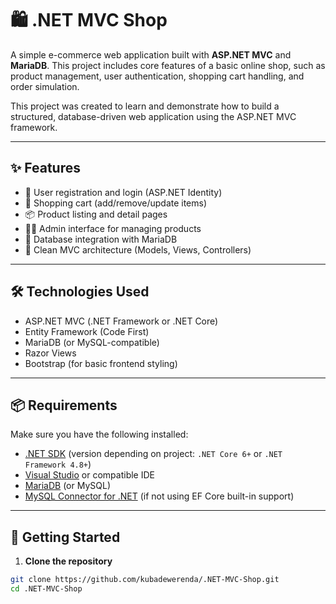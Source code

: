 # 🛍️ .NET MVC Shop

A simple e-commerce web application built with **ASP.NET MVC** and **MariaDB**. This project includes core features of a basic online shop, such as product management, user authentication, shopping cart handling, and order simulation.

This project was created to learn and demonstrate how to build a structured, database-driven web application using the ASP.NET MVC framework.

---

## ✨ Features

- 👤 User registration and login (ASP.NET Identity)
- 🛒 Shopping cart (add/remove/update items)
- 📦 Product listing and detail pages
- 🧑‍💼 Admin interface for managing products
- 💾 Database integration with MariaDB
- 📐 Clean MVC architecture (Models, Views, Controllers)

---

## 🛠️ Technologies Used

- ASP.NET MVC (.NET Framework or .NET Core)
- Entity Framework (Code First)
- MariaDB (or MySQL-compatible)
- Razor Views
- Bootstrap (for basic frontend styling)

---

## 📦 Requirements

Make sure you have the following installed:

- [.NET SDK](https://dotnet.microsoft.com/en-us/download) (version depending on project: `.NET Core 6+` or `.NET Framework 4.8+`)
- [Visual Studio](https://visualstudio.microsoft.com/) or compatible IDE
- [MariaDB](https://mariadb.org/download/) (or MySQL)
- [MySQL Connector for .NET](https://dev.mysql.com/downloads/connector/net/) (if not using EF Core built-in support)

---

## 🚀 Getting Started

1. **Clone the repository**

```bash
git clone https://github.com/kubadewerenda/.NET-MVC-Shop.git
cd .NET-MVC-Shop
